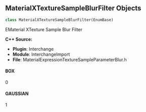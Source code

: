 ## MaterialXTextureSampleBlurFilter Objects

```python
class MaterialXTextureSampleBlurFilter(EnumBase)
```

EMaterial XTexture Sample Blur Filter

**C++ Source:**

- **Plugin**: Interchange
- **Module**: InterchangeImport
- **File**: MaterialExpressionTextureSampleParameterBlur.h

<a id="unreal.MaterialXTextureSampleBlurFilter.BOX"></a>

#### BOX

0

<a id="unreal.MaterialXTextureSampleBlurFilter.GAUSSIAN"></a>

#### GAUSSIAN

1

<a id="unreal.TextureSampleBlurFilter"></a>